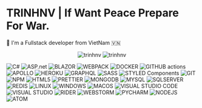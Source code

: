 
<h1>TRINHNV | If Want Peace Prepare For War.</h1> 

:muscle: I'm a Fullstack developer from VietNam :vietnam:


<p align="center">
    <img src="https://github-readme-stats.vercel.app/api?username=trinhnv1205&show_icons=true&theme=radical" alt="trinhnv" />
    <img src="https://github-readme-stats.vercel.app/api/top-langs/?username=trinhnv1205&layout=compact&theme=radical" alt="trinhnv" />
</p>


<p>
    <img alt="C#" src="https://img.shields.io/badge/C%23-violet?style=flat-square&logo=csharp&logoColor=white"/>
    <img alt="ASP.net" src="https://img.shields.io/badge/asp.net-violet?style=flat-square&logo=asp.net&logoColor=white" /> 
    <img alt="BLAZOR" src="https://img.shields.io/badge/blazor-violet?style=flat-square&logo=blazor&logoColor=white" /> 
    <img alt="WEBPACK" src="https://img.shields.io/badge/-Webpack-8DD6F9?style=flat-square&logo=webpack&logoColor=white" /> 
    <img alt="DOCKER" src="https://img.shields.io/badge/-Docker-46a2f1?style=flat-square&logo=docker&logoColor=white" />
    <img alt="GITHUB actions" src="https://img.shields.io/badge/-Github_Actions-2088FF?style=flat-square&logo=github-actions&logoColor=white" />
    <img alt="APOLLO" src="https://img.shields.io/badge/-Apollo%20GraphQL-311C87?style=flat-square&logo=apollo-graphql&logoColor=white" />
    <img alt="HEROKU" src="https://img.shields.io/badge/-Heroku-430098?style=flat-square&logo=heroku&logoColor=white" />
    <img alt="GRAPHQL" src="https://img.shields.io/badge/-GraphQL-E10098?style=flat-square&logo=graphql&logoColor=white" />
    <img alt="SASS" src="https://img.shields.io/badge/-Sass-CC6699?style=flat-square&logo=sass&logoColor=white" />
    <img alt="STYLED Components" src="https://img.shields.io/badge/-Styled_Components-db7092?style=flat-square&logo=styled-components&logoColor=white" />
    <img alt="GIT" src="https://img.shields.io/badge/-Git-F05032?style=flat-square&logo=git&logoColor=white" />
    <img alt="NPM" src="https://img.shields.io/badge/-NPM-CB3837?style=flat-square&logo=npm&logoColor=white" />
    <img alt="HTML5" src="https://img.shields.io/badge/-HTML5-E34F26?style=flat-square&logo=html5&logoColor=white" />
    <img alt="PRETTIER" src="https://img.shields.io/badge/-Prettier-F7B93E?style=flat-square&logo=prettier&logoColor=white" />
    <img alt="MONGODB" src="https://img.shields.io/badge/-MongoDB-13aa52?style=flat-square&logo=mongodb&logoColor=white" />
    <img alt="MYSQL" src="https://img.shields.io/badge/-mysql-%23dd8a00?style=flat-square&logo=mysql&logoColor=white" />
    <img alt="SQLSERVER" src="https://img.shields.io/badge/-sqlserver-%23dd8a00?style=flat-square&logo=sqlserver&logoColor=white" />
    <img alt="REDIS" src="https://img.shields.io/badge/-redis-red?style=flat-square&logo=redis&logoColor=white" />
    <img alt="LINUX" src="https://img.shields.io/badge/-linux-blue?style=flat-square&logo=linux&logoColor=white" />
    <img alt="WINDOWS" src="https://img.shields.io/badge/-windows-blue?style=flat-square&logo=windows&logoColor=white" />
    <img alt="MACOS" src="https://img.shields.io/badge/-macos-blue?style=flat-square&logo=macos&logoColor=white" />
    <img alt="VISUAL STUDIO CODE" src="https://img.shields.io/badge/-vscode-blue?style=flat-square&logo=visualstudiocode&logoColor=white" />
    <img alt="VISUAL STUDIO" src="https://img.shields.io/badge/-visualstudio-blue?style=flat-square&logo=visualstudio&logoColor=white" />
    <img alt="RIDER" src="https://img.shields.io/badge/-rider-blue?style=flat-square&logo=rider&logoColor=white" />
    <img alt="WEBSTORM" src="https://img.shields.io/badge/-webstorm-blue?style=flat-square&logo=webstorm&logoColor=white" />
    <img alt="PYCHARM" src="https://img.shields.io/badge/-pycharm-blue?style=flat-square&logo=pycharm&logoColor=white" />
    <img alt="NODEJS" src="https://img.shields.io/badge/-nodejs-green?style=flat-square&logo=nodejs&logoColor=white" />
    <!-- show atom ide -->
    <img alt="ATOM" src="https://img.shields.io/badge/-atom-blue?style=flat-square&logo=atom&logoColor=white" />
</p>
